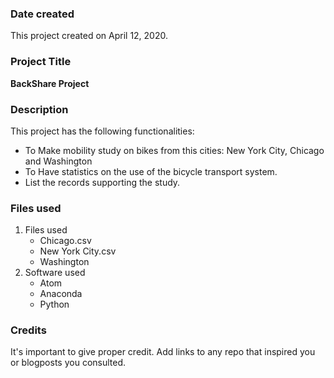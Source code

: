 ### Date created
This project created on April 12, 2020.

### Project Title
**BackShare Project**

### Description
This project has the following functionalities:
* To Make mobility study on bikes from this cities: New York City, Chicago and Washington
* To Have statistics on the use of the bicycle transport system.
* List the records supporting the study.

### Files used
1. Files used
    * Chicago.csv
    * New York City.csv
    * Washington
2. Software used
    * Atom
    * Anaconda
    * Python

### Credits
It's important to give proper credit. Add links to any repo that inspired you or blogposts you consulted.
